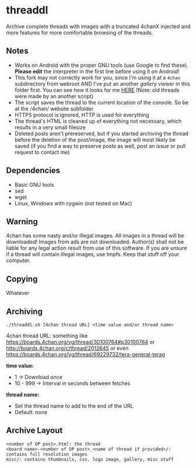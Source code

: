 threaddl
========

Archive complete threads with images with a truncated 4chanX injected and
more features for more comfortable browsing of the threads.

Notes
-----

* Works on Android with the proper GNU tools (use Google to find these).
    **Please edit** the interpreter in the first line before using it on Android!
* This fork may not correctly work for you, since I'm using it at a `4chan` subdirectory from webroot AND I've put an another *gallery* viewer in this folder first. You can see how it looks for me [HERE](http://up.kdy.ch/4chan/) (Note: old threads were made by an another script)
* The script saves the thread to the current location of the console. So be at the /4chan/ website subfolder
* HTTPS protocol is ignored, HTTP is used for everything
* The thread's HTML is cleaned up of everything not necessary, which
    results in a very small filesize
* Deleted posts aren't prereserved, but if you started archiving the
    thread before the deletion of the post/image, the image will most
    likely be saved (if you find a way to preserve posts as well,
    post an issue or pull request to contact me)

Dependencies
------------

* Basic GNU tools
* sed
* wget
* Linux, Windows with cygwin (not tested on Mac)

Warning
--------

4chan has some nasty and/or illegal images. All images in a thread will
be downloaded! Images from ads are not downloaded. Author(s) shall not be
liable for any legal action result from use of this software. If you are
unsure if a thread will contain illegal images, use tmpfs. Keep that stuff
off your computer.

Copying
-------

Whatever

Archiving
---------

    ./threaddl.sh [4chan thread URL] <time value and/or thread name>

4chan thread URL: something like
https://boards.4chan.org/vg/thread/30100764#p30100764
or
http://boards.4chan.org/c/thread/2012645
or even
https://boards.4chan.org/vg/thread/69229732/tera-general-terag


**time value:**
* 1 -> Download once
* 10 - 999 -> Interval in seconds between fetches

**thread name:**
* Set the thread name to add to the end of the URL
* Default: none

Archive Layout
--------------

    <number of OP post>.html: the thread
    <board name>-<number of OP post>_<name of thread if provided>/: contains full resolution images
    misc/: contains thumbnails, css, logo image, gallery, misc stuff
